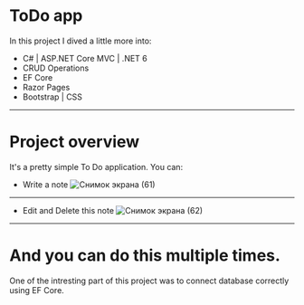 # ToDo app

In this project I dived a little more into:

- C# | ASP.NET Core MVC | .NET 6
- CRUD Operations
- EF Core
- Razor Pages
- Bootstrap | CSS
___________________________

# Project overview 

It's a pretty simple To Do application. You can:

- Write a note
![Снимок экрана (61)](https://user-images.githubusercontent.com/106334144/184132095-9d354cb4-d6cd-48eb-a364-07722984c78f.png)
___________________________

- Edit and Delete this note
![Снимок экрана (62)](https://user-images.githubusercontent.com/106334144/184132249-f69b7e8e-ecc1-4b33-9dcb-9be5ab0c9e54.png)
___________________________

# And you can do this multiple times.
One of the intresting part of this project was to connect database correctly using EF Core. 
